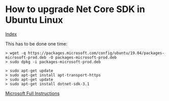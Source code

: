 # How to upgrade Net Core SDK in Ubuntu Linux
[Index](README.md)

This has to be done one time:

    > wget -q https://packages.microsoft.com/config/ubuntu/19.04/packages-microsoft-prod.deb -O packages-microsoft-prod.deb
    > sudo dpkg -i packages-microsoft-prod.deb

    > sudo apt-get update
    > sudo apt-get install apt-transport-https
    > sudo apt-get update
    > sudo apt-get install dotnet-sdk-3.1

[Microsoft Full Instructions](https://docs.microsoft.com/en-us/dotnet/core/install/linux-package-manager-ubuntu-1904)
